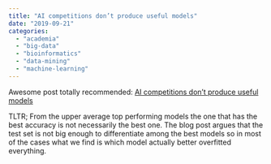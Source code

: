 ```yaml
---
title: "AI competitions don’t produce useful models"
date: "2019-09-21"
categories: 
  - "academia"
  - "big-data"
  - "bioinformatics"
  - "data-mining"
  - "machine-learning"
---
```


Awesome post totally recommended: [AI competitions don’t produce useful models](https://lukeoakdenrayner.wordpress.com/2019/09/19/ai-competitions-dont-produce-useful-models/)

TLTR; From the upper average top performing models the one that has the best accuracy is not necessarily the best one. The blog post argues that the test set is not big enough to differentiate among the best models so in most of the cases what we find is which model actually better overfitted everything.
